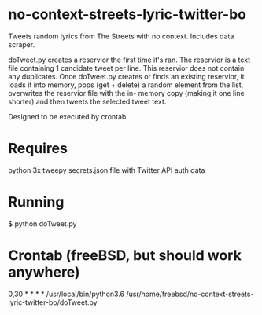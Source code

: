 # no-context-streets-lyric-twitter-bo
Tweets random lyrics from The Streets with no context. Includes data scraper.

doTweet.py creates a reservior the first time it's ran.
The reservior is a text file containing 1 candidate tweet
per line. This reservior does not contain any duplicates.
Once doTweet.py creates or finds an existing reservior, it
loads it into memory, pops (get + delete) a random element
from the list, overwrites the reservior file with the in-
memory copy (making it one line shorter) and then tweets
the selected tweet text.

Designed to be executed by crontab.

# Requires
python 3x
tweepy
secrets.json file with Twitter API auth data

# Running
$ python doTweet.py

# Crontab (freeBSD, but should work anywhere)
0,30    *       *       *       *       /usr/local/bin/python3.6 /usr/home/freebsd/no-context-streets-lyric-twitter-bo/doTweet.py


